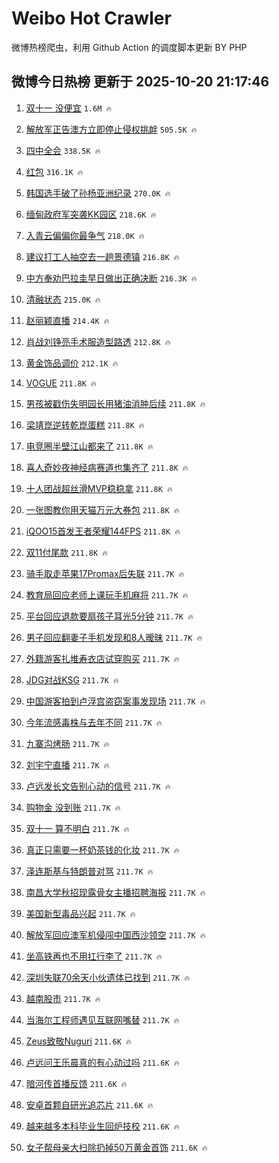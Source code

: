 # Weibo Hot Crawler 



微博热榜爬虫，利用 Github Action 的调度脚本更新 BY PHP 


## 微博今日热榜 更新于 2025-10-20 21:17:46 
1. [双十一 没便宜](https://s.weibo.com/weibo?q=%E5%8F%8C%E5%8D%81%E4%B8%80%20%E6%B2%A1%E4%BE%BF%E5%AE%9C&t=31&band_rank=1&Refer=top) `1.6M 🔥` 

1. [解放军正告澳方立即停止侵权挑衅](https://s.weibo.com/weibo?q=%23%E8%A7%A3%E6%94%BE%E5%86%9B%E6%AD%A3%E5%91%8A%E6%BE%B3%E6%96%B9%E7%AB%8B%E5%8D%B3%E5%81%9C%E6%AD%A2%E4%BE%B5%E6%9D%83%E6%8C%91%E8%A1%85%23&t=31&band_rank=2&Refer=top) `505.5K 🔥` 

1. [四中全会](https://s.weibo.com/weibo?q=%23%E5%9B%9B%E4%B8%AD%E5%85%A8%E4%BC%9A%23&t=31&band_rank=3&Refer=top) `338.5K 🔥` 

1. [红包](https://s.weibo.com/weibo?q=%E7%BA%A2%E5%8C%85&t=31&band_rank=4&Refer=top) `316.1K 🔥` 

1. [韩国选手破了孙杨亚洲纪录](https://s.weibo.com/weibo?q=%E9%9F%A9%E5%9B%BD%E9%80%89%E6%89%8B%E7%A0%B4%E4%BA%86%E5%AD%99%E6%9D%A8%E4%BA%9A%E6%B4%B2%E7%BA%AA%E5%BD%95&t=31&band_rank=5&Refer=top) `270.0K 🔥` 

1. [缅甸政府军突袭KK园区](https://s.weibo.com/weibo?q=%23%E7%BC%85%E7%94%B8%E6%94%BF%E5%BA%9C%E5%86%9B%E7%AA%81%E8%A2%ADKK%E5%9B%AD%E5%8C%BA%23&t=31&band_rank=6&Refer=top) `218.6K 🔥` 

1. [入青云偏偏你最争气](https://s.weibo.com/weibo?q=%E5%85%A5%E9%9D%92%E4%BA%91%E5%81%8F%E5%81%8F%E4%BD%A0%E6%9C%80%E4%BA%89%E6%B0%94&t=31&band_rank=7&Refer=top) `218.0K 🔥` 

1. [建议打工人抽空去一趟景德镇](https://s.weibo.com/weibo?q=%E5%BB%BA%E8%AE%AE%E6%89%93%E5%B7%A5%E4%BA%BA%E6%8A%BD%E7%A9%BA%E5%8E%BB%E4%B8%80%E8%B6%9F%E6%99%AF%E5%BE%B7%E9%95%87&t=31&band_rank=8&Refer=top) `216.8K 🔥` 

1. [中方奉劝巴拉圭早日做出正确决断](https://s.weibo.com/weibo?q=%23%E4%B8%AD%E6%96%B9%E5%A5%89%E5%8A%9D%E5%B7%B4%E6%8B%89%E5%9C%AD%E6%97%A9%E6%97%A5%E5%81%9A%E5%87%BA%E6%AD%A3%E7%A1%AE%E5%86%B3%E6%96%AD%23&t=31&band_rank=9&Refer=top) `216.3K 🔥` 

1. [清融状态](https://s.weibo.com/weibo?q=%E6%B8%85%E8%9E%8D%E7%8A%B6%E6%80%81&t=31&band_rank=10&Refer=top) `215.0K 🔥` 

1. [赵丽颖直播](https://s.weibo.com/weibo?q=%E8%B5%B5%E4%B8%BD%E9%A2%96%E7%9B%B4%E6%92%AD&t=31&band_rank=11&Refer=top) `214.4K 🔥` 

1. [肖战刘铮亮手术服造型路透](https://s.weibo.com/weibo?q=%23%E8%82%96%E6%88%98%E5%88%98%E9%93%AE%E4%BA%AE%E6%89%8B%E6%9C%AF%E6%9C%8D%E9%80%A0%E5%9E%8B%E8%B7%AF%E9%80%8F%23&t=31&band_rank=12&Refer=top) `212.8K 🔥` 

1. [黄金饰品调价](https://s.weibo.com/weibo?q=%23%E9%BB%84%E9%87%91%E9%A5%B0%E5%93%81%E8%B0%83%E4%BB%B7%23&t=31&band_rank=13&Refer=top) `212.1K 🔥` 

1. [VOGUE](https://s.weibo.com/weibo?q=VOGUE&t=31&band_rank=14&Refer=top) `211.8K 🔥` 

1. [男孩被戳伤失明园长用猪油消肿后续](https://s.weibo.com/weibo?q=%23%E7%94%B7%E5%AD%A9%E8%A2%AB%E6%88%B3%E4%BC%A4%E5%A4%B1%E6%98%8E%E5%9B%AD%E9%95%BF%E7%94%A8%E7%8C%AA%E6%B2%B9%E6%B6%88%E8%82%BF%E5%90%8E%E7%BB%AD%23&t=31&band_rank=15&Refer=top) `211.8K 🔥` 

1. [梁靖崑逆转乾崑蛋糕](https://s.weibo.com/weibo?q=%E6%A2%81%E9%9D%96%E5%B4%91%E9%80%86%E8%BD%AC%E4%B9%BE%E5%B4%91%E8%9B%8B%E7%B3%95&t=31&band_rank=16&Refer=top) `211.8K 🔥` 

1. [电竞圈半壁江山都来了](https://s.weibo.com/weibo?q=%23%E7%94%B5%E7%AB%9E%E5%9C%88%E5%8D%8A%E5%A3%81%E6%B1%9F%E5%B1%B1%E9%83%BD%E6%9D%A5%E4%BA%86%23&t=31&band_rank=17&Refer=top) `211.8K 🔥` 

1. [喜人奇妙夜神经病赛道也集齐了](https://s.weibo.com/weibo?q=%E5%96%9C%E4%BA%BA%E5%A5%87%E5%A6%99%E5%A4%9C%E7%A5%9E%E7%BB%8F%E7%97%85%E8%B5%9B%E9%81%93%E4%B9%9F%E9%9B%86%E9%BD%90%E4%BA%86&t=31&band_rank=18&Refer=top) `211.8K 🔥` 

1. [十人团战超丝滑MVP稳稳拿](https://s.weibo.com/weibo?q=%23%E5%8D%81%E4%BA%BA%E5%9B%A2%E6%88%98%E8%B6%85%E4%B8%9D%E6%BB%91MVP%E7%A8%B3%E7%A8%B3%E6%8B%BF%23&t=31&band_rank=19&Refer=top) `211.8K 🔥` 

1. [一张图教你用天猫万元大券包](https://s.weibo.com/weibo?q=%23%E4%B8%80%E5%BC%A0%E5%9B%BE%E6%95%99%E4%BD%A0%E7%94%A8%E5%A4%A9%E7%8C%AB%E4%B8%87%E5%85%83%E5%A4%A7%E5%88%B8%E5%8C%85%23&t=31&band_rank=20&Refer=top) `211.8K 🔥` 

1. [iQOO15首发王者荣耀144FPS](https://s.weibo.com/weibo?q=%23iQOO15%E9%A6%96%E5%8F%91%E7%8E%8B%E8%80%85%E8%8D%A3%E8%80%80144FPS%23&t=31&band_rank=21&Refer=top) `211.8K 🔥` 

1. [双11付尾款](https://s.weibo.com/weibo?q=%23%E5%8F%8C11%E4%BB%98%E5%B0%BE%E6%AC%BE%23&t=31&band_rank=22&Refer=top) `211.8K 🔥` 

1. [骑手取走苹果17Promax后失联](https://s.weibo.com/weibo?q=%23%E9%AA%91%E6%89%8B%E5%8F%96%E8%B5%B0%E8%8B%B9%E6%9E%9C17Promax%E5%90%8E%E5%A4%B1%E8%81%94%23&t=31&band_rank=23&Refer=top) `211.7K 🔥` 

1. [教育局回应老师上课玩手机麻将](https://s.weibo.com/weibo?q=%23%E6%95%99%E8%82%B2%E5%B1%80%E5%9B%9E%E5%BA%94%E8%80%81%E5%B8%88%E4%B8%8A%E8%AF%BE%E7%8E%A9%E6%89%8B%E6%9C%BA%E9%BA%BB%E5%B0%86%23&t=31&band_rank=24&Refer=top) `211.7K 🔥` 

1. [平台回应退款要扇孩子耳光5分钟](https://s.weibo.com/weibo?q=%23%E5%B9%B3%E5%8F%B0%E5%9B%9E%E5%BA%94%E9%80%80%E6%AC%BE%E8%A6%81%E6%89%87%E5%AD%A9%E5%AD%90%E8%80%B3%E5%85%895%E5%88%86%E9%92%9F%23&t=31&band_rank=25&Refer=top) `211.7K 🔥` 

1. [男子回应翻妻子手机发现和8人暧昧](https://s.weibo.com/weibo?q=%23%E7%94%B7%E5%AD%90%E5%9B%9E%E5%BA%94%E7%BF%BB%E5%A6%BB%E5%AD%90%E6%89%8B%E6%9C%BA%E5%8F%91%E7%8E%B0%E5%92%8C8%E4%BA%BA%E6%9A%A7%E6%98%A7%23&t=31&band_rank=26&Refer=top) `211.7K 🔥` 

1. [外籍游客扎堆寿衣店试穿购买](https://s.weibo.com/weibo?q=%23%E5%A4%96%E7%B1%8D%E6%B8%B8%E5%AE%A2%E6%89%8E%E5%A0%86%E5%AF%BF%E8%A1%A3%E5%BA%97%E8%AF%95%E7%A9%BF%E8%B4%AD%E4%B9%B0%23&t=31&band_rank=27&Refer=top) `211.7K 🔥` 

1. [JDG对战KSG](https://s.weibo.com/weibo?q=%23JDG%E5%AF%B9%E6%88%98KSG%23&t=31&band_rank=28&Refer=top) `211.7K 🔥` 

1. [中国游客拍到卢浮宫盗窃案事发现场](https://s.weibo.com/weibo?q=%23%E4%B8%AD%E5%9B%BD%E6%B8%B8%E5%AE%A2%E6%8B%8D%E5%88%B0%E5%8D%A2%E6%B5%AE%E5%AE%AB%E7%9B%97%E7%AA%83%E6%A1%88%E4%BA%8B%E5%8F%91%E7%8E%B0%E5%9C%BA%23&t=31&band_rank=29&Refer=top) `211.7K 🔥` 

1. [今年流感毒株与去年不同](https://s.weibo.com/weibo?q=%23%E4%BB%8A%E5%B9%B4%E6%B5%81%E6%84%9F%E6%AF%92%E6%A0%AA%E4%B8%8E%E5%8E%BB%E5%B9%B4%E4%B8%8D%E5%90%8C%23&t=31&band_rank=30&Refer=top) `211.7K 🔥` 

1. [九寨沟烤肠](https://s.weibo.com/weibo?q=%E4%B9%9D%E5%AF%A8%E6%B2%9F%E7%83%A4%E8%82%A0&t=31&band_rank=31&Refer=top) `211.7K 🔥` 

1. [刘宇宁直播](https://s.weibo.com/weibo?q=%E5%88%98%E5%AE%87%E5%AE%81%E7%9B%B4%E6%92%AD&t=31&band_rank=32&Refer=top) `211.7K 🔥` 

1. [卢远发长文告别心动的信号](https://s.weibo.com/weibo?q=%E5%8D%A2%E8%BF%9C%E5%8F%91%E9%95%BF%E6%96%87%E5%91%8A%E5%88%AB%E5%BF%83%E5%8A%A8%E7%9A%84%E4%BF%A1%E5%8F%B7&t=31&band_rank=33&Refer=top) `211.7K 🔥` 

1. [购物金 没到账](https://s.weibo.com/weibo?q=%E8%B4%AD%E7%89%A9%E9%87%91%20%E6%B2%A1%E5%88%B0%E8%B4%A6&t=31&band_rank=34&Refer=top) `211.7K 🔥` 

1. [双十一 算不明白](https://s.weibo.com/weibo?q=%E5%8F%8C%E5%8D%81%E4%B8%80%20%E7%AE%97%E4%B8%8D%E6%98%8E%E7%99%BD&t=31&band_rank=35&Refer=top) `211.7K 🔥` 

1. [真正只需要一杯奶茶钱的化妆](https://s.weibo.com/weibo?q=%E7%9C%9F%E6%AD%A3%E5%8F%AA%E9%9C%80%E8%A6%81%E4%B8%80%E6%9D%AF%E5%A5%B6%E8%8C%B6%E9%92%B1%E7%9A%84%E5%8C%96%E5%A6%86&t=31&band_rank=36&Refer=top) `211.7K 🔥` 

1. [泽连斯基与特朗普对骂](https://s.weibo.com/weibo?q=%23%E6%B3%BD%E8%BF%9E%E6%96%AF%E5%9F%BA%E4%B8%8E%E7%89%B9%E6%9C%97%E6%99%AE%E5%AF%B9%E9%AA%82%23&t=31&band_rank=37&Refer=top) `211.7K 🔥` 

1. [南昌大学秋招现露骨女主播招聘海报](https://s.weibo.com/weibo?q=%23%E5%8D%97%E6%98%8C%E5%A4%A7%E5%AD%A6%E7%A7%8B%E6%8B%9B%E7%8E%B0%E9%9C%B2%E9%AA%A8%E5%A5%B3%E4%B8%BB%E6%92%AD%E6%8B%9B%E8%81%98%E6%B5%B7%E6%8A%A5%23&t=31&band_rank=38&Refer=top) `211.7K 🔥` 

1. [美国新型毒品兴起](https://s.weibo.com/weibo?q=%E7%BE%8E%E5%9B%BD%E6%96%B0%E5%9E%8B%E6%AF%92%E5%93%81%E5%85%B4%E8%B5%B7&t=31&band_rank=39&Refer=top) `211.7K 🔥` 

1. [解放军回应澳军机侵闯中国西沙领空](https://s.weibo.com/weibo?q=%23%E8%A7%A3%E6%94%BE%E5%86%9B%E5%9B%9E%E5%BA%94%E6%BE%B3%E5%86%9B%E6%9C%BA%E4%BE%B5%E9%97%AF%E4%B8%AD%E5%9B%BD%E8%A5%BF%E6%B2%99%E9%A2%86%E7%A9%BA%23&t=31&band_rank=40&Refer=top) `211.7K 🔥` 

1. [坐高铁再也不用扛行李了](https://s.weibo.com/weibo?q=%23%E5%9D%90%E9%AB%98%E9%93%81%E5%86%8D%E4%B9%9F%E4%B8%8D%E7%94%A8%E6%89%9B%E8%A1%8C%E6%9D%8E%E4%BA%86%23&t=31&band_rank=41&Refer=top) `211.7K 🔥` 

1. [深圳失联70余天小伙遗体已找到](https://s.weibo.com/weibo?q=%23%E6%B7%B1%E5%9C%B3%E5%A4%B1%E8%81%9470%E4%BD%99%E5%A4%A9%E5%B0%8F%E4%BC%99%E9%81%97%E4%BD%93%E5%B7%B2%E6%89%BE%E5%88%B0%23&t=31&band_rank=42&Refer=top) `211.7K 🔥` 

1. [越南股市](https://s.weibo.com/weibo?q=%E8%B6%8A%E5%8D%97%E8%82%A1%E5%B8%82&t=31&band_rank=43&Refer=top) `211.7K 🔥` 

1. [当海尔工程师遇见互联网嘴替](https://s.weibo.com/weibo?q=%23%E5%BD%93%E6%B5%B7%E5%B0%94%E5%B7%A5%E7%A8%8B%E5%B8%88%E9%81%87%E8%A7%81%E4%BA%92%E8%81%94%E7%BD%91%E5%98%B4%E6%9B%BF%23&t=31&band_rank=44&Refer=top) `211.7K 🔥` 

1. [Zeus致敬Nuguri](https://s.weibo.com/weibo?q=Zeus%E8%87%B4%E6%95%ACNuguri&t=31&band_rank=45&Refer=top) `211.6K 🔥` 

1. [卢远问王乐晨真的有心动过吗](https://s.weibo.com/weibo?q=%23%E5%8D%A2%E8%BF%9C%E9%97%AE%E7%8E%8B%E4%B9%90%E6%99%A8%E7%9C%9F%E7%9A%84%E6%9C%89%E5%BF%83%E5%8A%A8%E8%BF%87%E5%90%97%23&t=31&band_rank=46&Refer=top) `211.6K 🔥` 

1. [暗河传首播反馈](https://s.weibo.com/weibo?q=%23%E6%9A%97%E6%B2%B3%E4%BC%A0%E9%A6%96%E6%92%AD%E5%8F%8D%E9%A6%88%23&t=31&band_rank=47&Refer=top) `211.6K 🔥` 

1. [安卓首颗自研光追芯片](https://s.weibo.com/weibo?q=%23%E5%AE%89%E5%8D%93%E9%A6%96%E9%A2%97%E8%87%AA%E7%A0%94%E5%85%89%E8%BF%BD%E8%8A%AF%E7%89%87%23&t=31&band_rank=48&Refer=top) `211.6K 🔥` 

1. [越来越多本科毕业生回炉技校](https://s.weibo.com/weibo?q=%23%E8%B6%8A%E6%9D%A5%E8%B6%8A%E5%A4%9A%E6%9C%AC%E7%A7%91%E6%AF%95%E4%B8%9A%E7%94%9F%E5%9B%9E%E7%82%89%E6%8A%80%E6%A0%A1%23&t=31&band_rank=49&Refer=top) `211.6K 🔥` 

1. [女子帮母亲大扫除扔掉50万黄金首饰](https://s.weibo.com/weibo?q=%23%E5%A5%B3%E5%AD%90%E5%B8%AE%E6%AF%8D%E4%BA%B2%E5%A4%A7%E6%89%AB%E9%99%A4%E6%89%94%E6%8E%8950%E4%B8%87%E9%BB%84%E9%87%91%E9%A6%96%E9%A5%B0%23&t=31&band_rank=50&Refer=top) `211.6K 🔥` 

